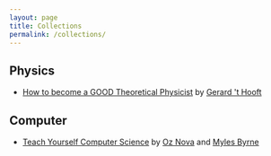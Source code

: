 ```yaml
---
layout: page
title: Collections
permalink: /collections/
---
```


## Physics

- [How to become a GOOD Theoretical Physicist](https://www.goodtheorist.science/) by [Gerard 't Hooft](https://webspace.science.uu.nl/~hooft101/)

## Computer

- [Teach Yourself Computer Science](https://teachyourselfcs.com/) by [Oz Nova](https://twitter.com/oznova_) and [Myles Byrne](https://twitter.com/quackingduck)
